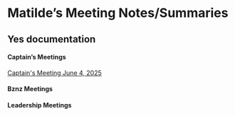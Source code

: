 # Matilde’s Meeting Notes/Summaries
## Yes documentation

#### Captain’s Meetings
[Captain's Meeting June 4, 2025](capmeet-06042025.md)

#### Bznz Meetings

#### Leadership Meetings
